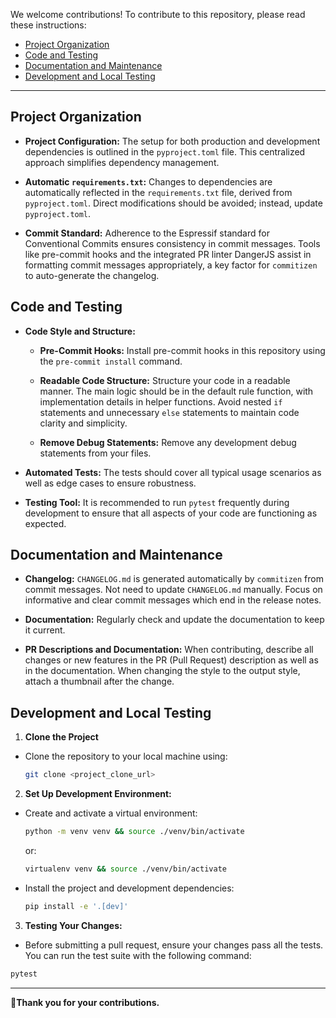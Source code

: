 We welcome contributions! To contribute to this repository, please read these instructions:

- [Project Organization](#project-organization)
- [Code and Testing](#code-and-testing)
- [Documentation and Maintenance](#documentation-and-maintenance)
- [Development and Local Testing](#development-and-local-testing)

---

## Project Organization

- **Project Configuration:** The setup for both production and development dependencies is outlined in the `pyproject.toml` file. This centralized approach simplifies dependency management.

- **Automatic `requirements.txt`:** Changes to dependencies are automatically reflected in the `requirements.txt` file, derived from `pyproject.toml`. Direct modifications should be avoided; instead, update `pyproject.toml`.

- **Commit Standard:** Adherence to the Espressif standard for Conventional Commits ensures consistency in commit messages. Tools like pre-commit hooks and the integrated PR linter DangerJS assist in formatting commit messages appropriately, a key factor for `commitizen` to auto-generate the changelog.

## Code and Testing

- **Code Style and Structure:**

  - **Pre-Commit Hooks:** Install pre-commit hooks in this repository using the `pre-commit install` command.

  - **Readable Code Structure:** Structure your code in a readable manner. The main logic should be in the default rule function, with implementation details in helper functions. Avoid nested `if` statements and unnecessary `else` statements to maintain code clarity and simplicity.

  - **Remove Debug Statements:** Remove any development debug statements from your files.

- **Automated Tests:** The tests should cover all typical usage scenarios as well as edge cases to ensure robustness.

- **Testing Tool:** It is recommended to run `pytest` frequently during development to ensure that all aspects of your code are functioning as expected.

## Documentation and Maintenance

- **Changelog:** `CHANGELOG.md` is generated automatically by `commitizen` from commit messages. Not need to update `CHANGELOG.md` manually. Focus on informative and clear commit messages which end in the release notes.

- **Documentation:** Regularly check and update the documentation to keep it current.

- **PR Descriptions and Documentation:** When contributing, describe all changes or new features in the PR (Pull Request) description as well as in the documentation. When changing the style to the output style, attach a thumbnail after the change.

## Development and Local Testing

1. **Clone the Project**

- Clone the repository to your local machine using:

  ```sh
  git clone <project_clone_url>
  ```

2. **Set Up Development Environment:**

- Create and activate a virtual environment:

  ```sh
  python -m venv venv && source ./venv/bin/activate
  ```

  or:

  ```sh
  virtualenv venv && source ./venv/bin/activate
  ```

- Install the project and development dependencies:

  ```sh
  pip install -e '.[dev]'
  ```

3. **Testing Your Changes:**

- Before submitting a pull request, ensure your changes pass all the tests. You can run the test suite with the following command:

```sh
pytest
```

---

👏**Thank you for your contributions.**
